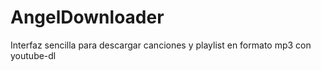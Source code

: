 # AngelDownloader
Interfaz sencilla para descargar canciones y playlist en formato mp3 con youtube-dl
